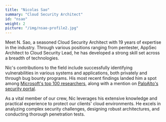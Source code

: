 ```yaml
---
title: "Nicolas Sao"
summary: "Cloud Security Architect"
id: "nsao"
weight: 2
picture: "/img/nsao-profile2.jpg"
---
```


Meet N. Sao, a seasoned Cloud Security Architect with 19 years of expertise in the industry.
Through various positions ranging from pentester, AppSec Architect to Cloud Security Lead, he has developed a strong skill set across a breadth of technologies.

Nic's contributions to the field include successfully identifying vulnerabilities in various systems and applications, both privately and through bug bounty programs.
His most recent findings landed him a spot among
[Microsoft's top 100 researchers](https://msrc.microsoft.com/blog/2023/01/congratulations-to-the-top-msrc-2022-q4-security-researchers/),
along with a mention on
[PaloAlto's security portal](https://security.paloaltonetworks.com/CVE-2022-0016).

As a vital member of our crew, Nic leverages his extensive knowledge and practical experience to protect our clients' cloud environments.
He excels in analyzing complex security challenges, designing robust architectures, and conducting thorough penetration tests.

<!-- - [MSRC Leaderboard](https://msrc.microsoft.com/blog/2023/01/congratulations-to-the-top-msrc-2022-q4-security-researchers/): Top 100 researchers in Q4 of 2022
- [CVE-2022-016](https://security.paloaltonetworks.com/CVE-2022-0016): High vulnerability in PaloAlto's VPN client
- Privately disclosed multiple vulnerabilities to software vendors -->
